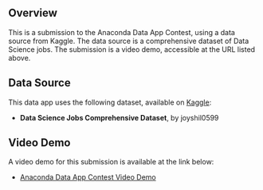 ## Overview

This is a submission to the Anaconda Data App Contest, using a data source from Kaggle. The data source is a comprehensive dataset of Data Science jobs. The submission is a video demo, accessible at the URL listed above. 

## Data Source

This data app uses the following dataset, available on [Kaggle](https://www.kaggle.com/datasets/joyshil0599/data-science-jobs-comprehensive-dataset):

- **Data Science Jobs Comprehensive Dataset**, by joyshil0599

## Video Demo

A video demo for this submission is available at the link below:

- [Anaconda Data App Contest Video Demo](https://youtu.be/Y1dgPJ9C4cI)
